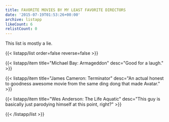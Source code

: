 ```yaml
---
title: FAVORITE MOVIES BY MY LEAST FAVORITE DIRECTORS
date: '2015-07-19T01:53:26+00:00'
archive: listapp
likeCount: 6
relistCount: 0
---
```


This list is mostly a lie.

<!--more-->

{{< listapp/list order=false reverse=false >}}

   {{< listapp/item title="Michael Bay: Armageddon"
      desc="Good for a laugh." >}}

   {{< listapp/item title="James Cameron: Terminator"
      desc="An actual honest to goodness awesome movie from the same ding dong that made Avatar." >}}

   {{< listapp/item title="Wes Anderson: The Life Aquatic"
      desc="This guy is basically just parodying himself at this point, right?" >}}

{{< /listapp/list >}}
